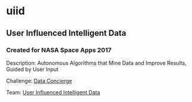 # uiid
## User Influenced Intelligent Data  
  
### Created for NASA Space Apps 2017 

Description: Autonomous Algorithms that Mine Data and Improve Results, Guided by User Input   
  
Challenge: [Data Concierge](https://2017.spaceappschallenge.org/challenges/ideate-and-create/data-concierge/details)  
    
Team: [User Influenced Intelligent Data](https://2017.spaceappschallenge.org/challenges/ideate-and-create/data-concierge/teams/user-influenced-intelligent-data/stream)  

